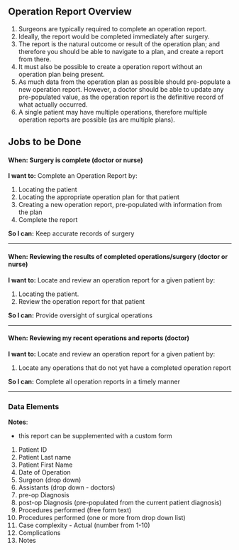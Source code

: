 ## Operation Report Overview

1. Surgeons are typically required to complete an operation report.
2. Ideally, the report would be completed immediately after surgery.
3. The report is the natural outcome or result of the operation plan; and therefore you should be able to navigate to a plan, and create a report from there.
4. It must also be possible to create a operation report without an operation plan being present.
5. As much data from the operation plan as possible should pre-populate a new operation report.  However, a doctor should be able to update any pre-populated value, as the operation report is the definitive record of what actually occurred.
6. A single patient may have multiple operations, therefore multiple operation reports are possible (as are multiple plans).


## Jobs to be Done


#### When: Surgery is complete (doctor or nurse)

**I want to:**  Complete an Operation Report by:
 
1. Locating the patient 
2. Locating the appropriate operation plan for that patient 
3. Creating a new operation report, pre-populated with information from the plan
4. Complete the report 
 
**So I can:** Keep accurate records of surgery

*** 
 
#### When: Reviewing the results of completed operations/surgery  (doctor or nurse) 

**I want to:**  Locate and review an operation report for a given patient by: 

1. Locating the patient. 
2. Review the operation report for that patient 


**So I can:** Provide oversight of surgical operations

*** 


#### When: Reviewing my recent operations and reports (doctor)

**I want to:**  Locate and review an operation report for a given patient by: 

1. Locate any operations that do not yet have a completed operation report


**So I can:** Complete all operation reports in a timely manner

*** 





### Data Elements

**Notes**: 

* this report can be supplemented with a custom form



1. Patient ID  
2. Patient Last name 
3. Patient First Name 
4. Date of Operation
5. Surgeon   (drop down)
6. Assistants (drop down - doctors)
7. pre-op Diagnosis  
8. post-op Diagnosis  (pre-populated from the current patient diagnosis)
9. Procedures performed (free form text)
10. Procedures performed (one or more from drop down list)
11. Case complexity - Actual (number from 1-10)
12. Complications
13. Notes